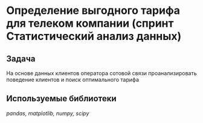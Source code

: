 # Определение выгодного тарифа для телеком компании (спринт Статистический анализ данных)

## Задача

На основе данных клиентов оператора сотовой связи проанализировать поведение клиентов и поиск оптимального тарифа

## Используемые библиотеки
*pandas, matplotlib, numpy, scipy*